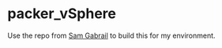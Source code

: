 # packer_vSphere


Use the repo from [Sam Gabrail](https://github.com/samgabrail/packer-terraform-vmware) to build this for my environment.
